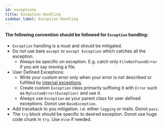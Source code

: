 ```yaml
---
id: exceptions
title: Exception Handling
sidebar_label: Exception Handling
---
```


#### The following convention should be followed for `Exception` handling:

* `Exception` handling is a must and should be mitigated.
* Do not use bare `except` or `except Exception` which catches all the exception. 
    - Always be specific on exception. E.g. catch only `FileNotFoundError` if you are say moving a file.
* User Defined Exceptions:
    - Write your custom error only when your error is not described or fulfilled by [internal exceptions](https://docs.python.org/3/library/exceptions.html).
    - Create custom `Exception` class primarily suffixing it with `Error` such as `MyCustomError(Exception)` and use it.
    - Always use `Exception` as your parent class for user defined exceptions. Donot use `BaseException`.
* Add traceback to you mitigation. i.e. either `logging` or mails. Donot `pass`.
* The `try` block should be specific to desired exception. Donot use huge code chunk in `try`. Use `else` if needed.

